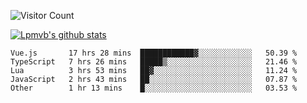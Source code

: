 ![Visitor Count](https://profile-counter.glitch.me/Lpmvb/count.svg)

[![Lpmvb's github stats](https://github-readme-stats.vercel.app/api?username=lpmvb&show_icons=true&title_color=fff&icon_color=79ff97&text_color=9f9f9f&bg_color=151515)](https://github.com/anuraghazra/github-readme-stats)

<!--
Here are some ideas to get you started:

- 🔭 I’m currently working on ...
- 🌱 I’m currently learning ...
- 👯 I’m looking to collaborate on ...
- 🤔 I’m looking for help with ...
- 💬 Ask me about ...
- 📫 How to reach me: ...
- 😄 Pronouns: ...
- ⚡ Fun fact: ...
-->

<!--START_SECTION:waka-->

```text
Vue.js       17 hrs 28 mins  ████████████▓░░░░░░░░░░░░   50.39 %
TypeScript   7 hrs 26 mins   █████▒░░░░░░░░░░░░░░░░░░░   21.46 %
Lua          3 hrs 53 mins   ██▓░░░░░░░░░░░░░░░░░░░░░░   11.24 %
JavaScript   2 hrs 43 mins   ██░░░░░░░░░░░░░░░░░░░░░░░   07.87 %
Other        1 hr 13 mins    █░░░░░░░░░░░░░░░░░░░░░░░░   03.53 %
```

<!--END_SECTION:waka-->
